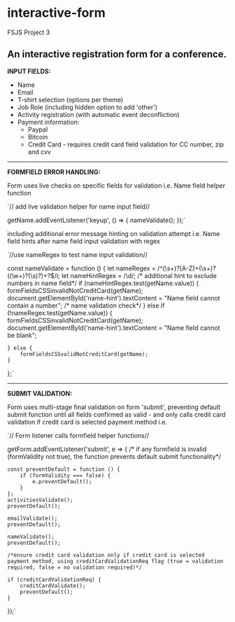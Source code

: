 # interactive-form
 FSJS Project 3


An interactive registration form for a conference.
--------------------------------------------------
**INPUT FIELDS:**

* Name 
* Email
* T-shirt selection (options per theme)
* Job Role (including hidden option to add 'other')
* Activity registration (with automatic event deconfliction)
* Payment information:
    * Paypal
    * Bitcoin
    * Credit Card - requires credit card field validation for CC number, zip and cvv

--------------------------------------------------
**FORMFIELD ERROR HANDLING:**

Form uses live checks on specific fields for validation
i.e. Name field helper function

`// add live validation helper for name input field//

getName.addEventListener('keyup', () => {
    nameValidate();
});`

including additional error message hinting on validation attempt 
i.e. Name field hints after name field input validation with regex 

`//use nameRegex to test name input validation//

const nameValidate = function () {
    let nameRegex = /^(\s+)?[A-Z]+(\s+)?((\w+)?(\s)?)+?$/i;
    let nameHintRegex = /\d/;
    /* additional hint to exclude numbers in name field*/
    if (nameHintRegex.test(getName.value)) {
        formFieldsCSSinvalidNotCreditCard(getName);
        document.getElementById('name-hint').textContent = "Name field cannot contain a number";
    /* name validation check*/
    } else if (!nameRegex.test(getName.value)) {
        formFieldsCSSinvalidNotCreditCard(getName);
        document.getElementById('name-hint').textContent = "Name field cannot be blank";

    } else {
        formFieldsCSSvalidNotCreditCard(getName);
    }

};`

--------------------------------------------------

**SUBMIT VALIDATION:**

Form uses multi-stage final validation on form 'submit', preventing default submit function until all fields confirmed as valid - and only calls credit card validation if credit card is selected payment method
i.e.

`// Form listener calls formfield helper functions//

getForm.addEventListener('submit', e => {
    /* if any formfield is invalid (formValidity not true), the function prevents default submit functionality*/

    const preventDefault = function () {
        if (formValidity === false) {
            e.preventDefault();
        }
    };
    activitiesValidate();
    preventDefault();

    emailValidate();
    preventDefault();

    nameValidate();
    preventDefault();

    /*ensure credit card validation only if credit card is selected payment method, using creditCardValidationReq flag (true = validation required, false = no validation required)*/

    if (creditCardValidationReq) {
        creditCardValidate();
        preventDefault();
    }
});`
